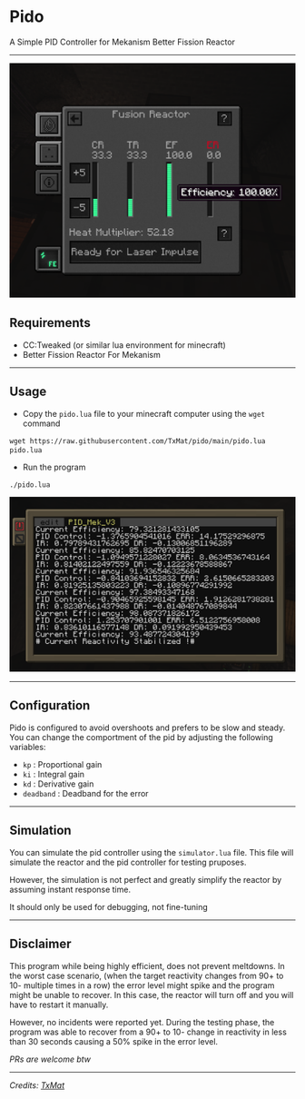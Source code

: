 # Pido

A Simple PID Controller for Mekanism Better Fission Reactor

---

![img.png](images/98IR_reactor.png)

## Requirements

- CC:Tweaked (or similar lua environment for minecraft)
- Better Fission Reactor For Mekanism

---

## Usage

- Copy the `pido.lua` file to your minecraft computer using the `wget` command

```shell
wget https://raw.githubusercontent.com/TxMat/pido/main/pido.lua pido.lua
```

- Run the program

```shell
./pido.lua
```

![img.png](images/CC_Screen.png)

---
## Configuration

Pido is configured to avoid overshoots and prefers to be slow and steady. You can change the comportment of the pid by adjusting the following variables:

- `kp` : Proportional gain
- `ki` : Integral gain
- `kd` : Derivative gain
- `deadband` : Deadband for the error

---
## Simulation

You can simulate the pid controller using the `simulator.lua` file. This file will simulate the reactor and the pid controller for testing pruposes.

However, the simulation is not perfect and greatly simplify the reactor by assuming instant response time.

It should only be used for debugging, not fine-tuning

---
## Disclaimer

This program while being highly efficient, does not prevent meltdowns. In the worst case scenario, (when the target reactivity changes from 90+ to 10- multiple times in a row) the error level might spike and the program might be unable to recover. In this case, the reactor will turn off and you will have to restart it manually.

However, no incidents were reported yet. During the testing phase, the program was able to recover from a 90+ to 10- change in reactivity in less than 30 seconds causing a 50% spike in the error level.



*PRs are welcome btw*

---
*Credits: [TxMat](https://github.com/TxMat)*
